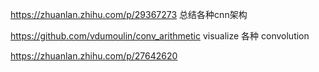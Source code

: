 https://zhuanlan.zhihu.com/p/29367273
总结各种cnn架构

https://github.com/vdumoulin/conv_arithmetic
visualize 各种 convolution

https://zhuanlan.zhihu.com/p/27642620

